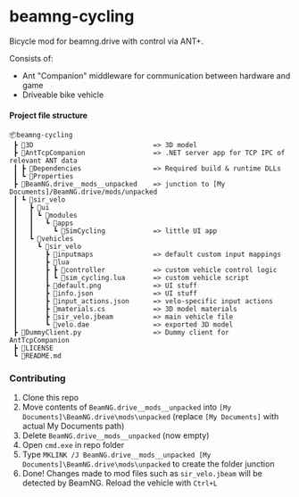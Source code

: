 # beamng-cycling

Bicycle mod for beamng.drive with control via ANT+.  

Consists of:
- Ant "Companion" middleware for communication between hardware and game
- Driveable bike vehicle


#### Project file structure
```
📦beamng-cycling
 ┣ 📂3D                              => 3D model
 ┣ 📂AntTcpCompanion                 => .NET server app for TCP IPC of relevant ANT data
 ┃ ┣ 📂Dependencies                  => Required build & runtime DLLs
 ┃ ┗ 📂Properties
 ┣ 📂BeamNG.drive__mods__unpacked    => junction to [My Documents]/BeamNG.drive/mods/unpacked
 ┃ ┗ 📂sir_velo
 ┃   ┣ 📂ui
 ┃   ┃ ┗ 📂modules
 ┃   ┃   ┗ 📂apps
 ┃   ┃     ┗ 📂SimCycling            => little UI app
 ┃   ┗ 📂vehicles
 ┃     ┗ 📂sir_velo
 ┃       ┣ 📂inputmaps               => default custom input mappings
 ┃       ┣ 📂lua
 ┃       ┣ ┣ 📂controller            => custom vehicle control logic
 ┃       ┃ ┗ 📜sim_cycling.lua       => custom vehicle script
 ┃       ┣ 📜default.png             => UI stuff
 ┃       ┣ 📜info.json               => UI stuff
 ┃       ┣ 📜input_actions.json      => velo-specific input actions
 ┃       ┣ 📜materials.cs            => 3D model materials
 ┃       ┣ 📜sir_velo.jbeam          => main vehicle file
 ┃       ┗ 📜velo.dae                => exported 3D model
 ┣ 📜DummyClient.py                  => Dummy client for AntTcpCompanion
 ┣ 📜LICENSE
 ┗ 📜README.md
```


### Contributing

1. Clone this repo
1. Move contents of `BeamNG.drive__mods__unpacked` into `[My Documents]\BeamNG.drive\mods\unpacked` (replace `[My Documents]` with actual My Documents path)
1. Delete `BeamNG.drive__mods__unpacked` (now empty)
1. Open `cmd.exe` in repo folder
1. Type `MKLINK /J BeamNG.drive__mods__unpacked [My Documents]\BeamNG.drive\mods\unpacked` to create the folder junction
1. Done! Changes made to mod files such as `sir_velo.jbeam` will be detected by BeamNG. Reload the vehicle with `Ctrl+L`

